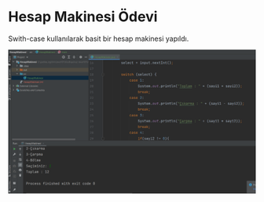# Hesap Makinesi Ödevi

Swith-case kullanılarak basit bir hesap makinesi yapıldı.

<img src="img/hesapmakinesi.jpg"></img>
